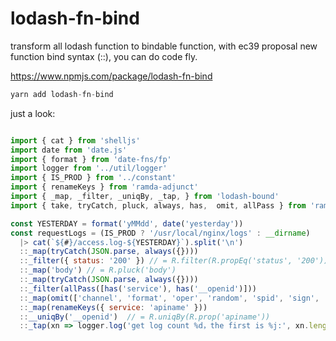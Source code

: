 # lodash-fn-bind

transform all lodash function to bindable function, with ec39 proposal new function bind syntax (::), you can do code fly.

https://www.npmjs.com/package/lodash-fn-bind

```javascript
yarn add lodash-fn-bind
```

just a look:

```javascript

import { cat } from 'shelljs'
import date from 'date.js'
import { format } from 'date-fns/fp'
import logger from '../util/logger'
import { IS_PROD } from '../constant'
import { renameKeys } from 'ramda-adjunct'
import { _map, _filter, _uniqBy, _tap, } from 'lodash-bound'
import { take, tryCatch, pluck, always, has,  omit, allPass } from 'ramda'

const YESTERDAY = format('yMMdd', date('yesterday'))
const requestLogs = (IS_PROD ? '/usr/local/nginx/logs' : __dirname)
  |> cat(`${#}/access.log-${YESTERDAY}`).split('\n')
  ::_map(tryCatch(JSON.parse, always({})))
  ::_filter({ status: '200' }) // = R.filter(R.propEq('status', '200'))
  ::_map('body') // = R.pluck('body')
  ::_map(tryCatch(JSON.parse, always({})))
  ::_filter(allPass([has('service'), has('__openid')]))
  ::_map(omit(['channel', 'format', 'oper', 'random', 'spid', 'sign', 'userId', '__patientId']))
  ::_map(renameKeys({ service: 'apiname' }))
  ::__uniqBy('__openid')  // = R.uniqBy(R.prop('apiname'))
  ::_tap(xn => logger.log('get log count %d，the first is %j:', xn.length, take(1, xn)))
```
